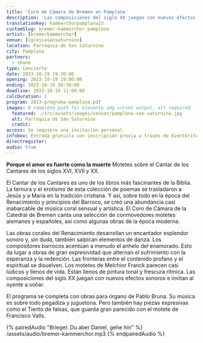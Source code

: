 ```yaml
---
title: 'Coro de Cámara de Bremen en Pamplona'
description: 'Las composiciones del siglo XX juegan con nuevos efectos sonoros e invitan al oyente a soñar.'
translationKey: kammerchorpamplona23
customSlug: bremer-kammerchor-pamplona
artist: [bremerkammerchor]
venue: [iglesiasansaturnino]
location: Parroquia de San Saturnino
city: Pamplona
partners:
  - shane
type: Concierto
date: 2023-10-19 19:30:00
opening: 2023-10-19 19:00:00
ending: 2023-10-19 20:30:00
deadline: 2023-10-19 11:00:00
calcDuration: 1
program: 2023-programa-pamplona.pdf
images: # complete path for eleventy img srcset output, alt required
  featured: ./src/assets/images/venues/pamplona-san-saturnino.jpg
  alt: Parroquia de San Saturnino
  credit:
access: Se requiere una invitación personal
infobox: Entrada gratuita con inscripción previa a través de Eventbrite.
directregister:
audio: true
---
```


**Porque el amor es fuerte como la muerte**
Motetes sobre el Cantar de los Cantares de los siglos XVI, XVII y XX.

El Cantar de los Cantares es uno de los libros más fascinantes de la Biblia. La ternura y el erotismo de esta colección de poemas se trasladaron a Jesús y a María en la tradición cristiana. Y así, sobre todo en la época del Renacimiento y principios del Barroco, se creó una abundancia casi inabarcable de música coral sensual y artística. El Coro de Cámara de la Catedral de Bremen canta una selección de conmovedores motetes alemanes y españoles, así como algunas obras de la época moderna.

Las obras corales del Renacimiento desarrollan un encantador esplendor sonoro y, sin duda, también salpican elementos de danza. Los compositores barrocos acentúan a menudo el anhelo del enamorado. Esto da lugar a obras de gran expresividad que alternan el sufrimiento con la esperanza y la redención. Las fronteras entre el contenido profano y el espiritual se disuelven. Los motetes de Melchior Franck parecen casi lúdicos y llenos de vida. Están llenos de pintura tonal y frescura rítmica. Las composiciones del siglo XX juegan con nuevos efectos sonoros e invitan al oyente a soñar.

El programa se completa con obras para órgano de Pablo Bruna. Su música es sobre todo pegadiza y juguetona. Pero también hay piezas expresivas como el Tiento de falsas, que guarda gran parecido con el motete de Francisco Valls.

{% pairedAudio "Briegel: Du aber Daniel, gehe hin" %}
/assets/audio/bremer-kammerchor.mp3
{% endpairedAudio %}
